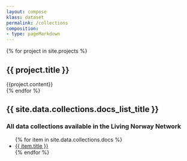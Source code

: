 ```yaml
---
layout: compose
klass: dataset
permalink: /collections
composition:
- type: pageMarkdown
---
```




{% for project in site.projects %}
<article>
  <h1>{{ project.title }}</h1>
  <div>
  {{project.content}}
  </div>
</article>
{% endfor %}

<h2>{{ site.data.collections.docs_list_title }}</h2>
<h3> All data collections available in the Living Norway Network </h3>
<ul>
   {% for item in site.data.collections.docs %}
      <li><a href="{{ item.url | relative_url }}">{{ item.title }}</a></li>
   {% endfor %}
</ul>
